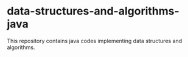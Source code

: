 # data-structures-and-algorithms-java
This repository contains java codes implementing data structures and algorithms.
